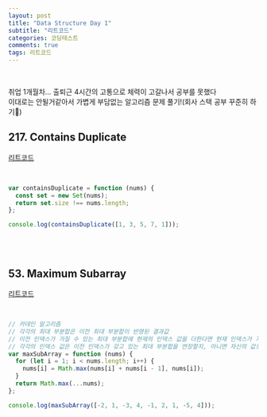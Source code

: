 ```yaml
---
layout: post
title: "Data Structure Day 1"
subtitle: "리트코드"
categories: 코딩테스트
comments: true
tags: 리트코드
---
```


<br>

취업 1개월차... 출퇴근 4시간의 고통으로 체력이 고갈나서 공부를 못했다 <br>
이대로는 안될거같아서 가볍게 부담없는 알고리즘 문제 풀기!(회사 스택 공부 꾸준히 하기👊) <br>

## 217. Contains Duplicate

[리트코드](https://leetcode.com/problems/contains-duplicate/) <br>

<br>

```javascript
var containsDuplicate = function (nums) {
  const set = new Set(nums);
  return set.size !== nums.length;
};

console.log(containsDuplicate([1, 3, 5, 7, 1]));
```

<br>
<br>

## 53. Maximum Subarray

[리트코드](https://leetcode.com/problems/maximum-subarray/) <br>

<br>

```javascript
// 카데인 알고리즘
// 각각의 최대 부분합은 이전 최대 부분합이 반영된 결과값
// 이전 인덱스가 가질 수 있는 최대 부분합에 현재의 인덱스 값을 더한다면 현재 인덱스가 가질 수 있는 최대 부분합을 구할 수 있음
// 각각의 인덱스 값은 이전 인덱스가 갖고 있는 최대 부분합을 연장할지, 아니면 자신의 값으로 초기화할지 그저 선택
var maxSubArray = function (nums) {
  for (let i = 1; i < nums.length; i++) {
    nums[i] = Math.max(nums[i] + nums[i - 1], nums[i]);
  }
  return Math.max(...nums);
};

console.log(maxSubArray([-2, 1, -3, 4, -1, 2, 1, -5, 4]));
```

<br>
